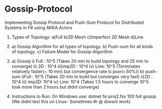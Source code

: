 # Gossip-Protocol
Implementing Gossip Protocol and Push-Sum Protocol for Distributed Systems in F# using AKKA Actors
1) Types of Topology:
   a)Full
   b)2D Mesh
   c)Imperfect 2D Mesh
   d)Line 
2) a) Gossip Algorithm for all types of topology.
   b) Push-sum for all kinds of topology.
   c) Failure Model for Gossip-Algorithm 
   

3) a) Gossip
      i) Full : 10^5  (Takes 20 min to build topology and 25 min to converge)
      ii) 2D : 10^4
      iii)imp2D : 10^4
      iv) Line: 10^5 (Terminates relatively faster(~ 10 min) but convergence rate is poor(~50%))
   b) push-sum
       i)Full : 10^5 (Takes 20 min to build but converges very fast)
       ii)2D :  10^4
       iii) imp2D: 10^4
       iv) Line: 10^4 (Takes 1.5 hours to converge 10^5 took more than 2 hours but didnt converge)

4) Instructions to Run:
    On Windows use: dotnet fsi proj2.fsx 100 full gossip  (We didnt test this on Linux- Sometimes #r @ doesnt work)

